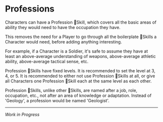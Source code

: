 # Professions
Characters can have a Profession 🧰Skill, which covers all the basic areas of ability they would need to have the occupation they have.

This removes the need for a Player to go through all the boilerplate 🧰Skills a Character would need, before adding anything interesting.

For example, if a Character is a Soldier, it's safe to assume they have at least an above-average understanding of weapons, above-average athletic ability, above-average tactical sense, etc.

Profession 🧰Skills have fixed levels. It is recommended to set the level at 3, 4, or 5. It is recommended to either not use Profession 🧰Skills at all, or give all Characters one Profession 🧰Skill each at the same level as each other.

Profession 🧰Skills, unlike other 🧰Skills, are named after a job, role, occupation, etc., not after an area of knowledge or adaptation. Instead of 'Geology', a profession would be named 'Geologist'.

---
*Work in Progress*